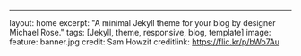 ---
layout: home
excerpt: "A minimal Jekyll theme for your blog by designer Michael Rose."
tags: [Jekyll, theme, responsive, blog, template]
image:
  feature: banner.jpg
  credit: Sam Howzit
  creditlink: https://flic.kr/p/bWo7Au
